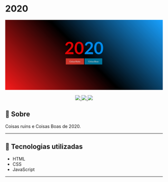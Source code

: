 # 2020

<p align="center">
  <img src="./screenshots/1.png" />
</p>

<p align="center">
  <a href="https://forthebadge.com"> <img src="https://forthebadge.com/images/badges/uses-html.svg" /> </a>
  <a href="https://forthebadge.com"> <img src="https://forthebadge.com/images/badges/uses-css.svg" /> </a>
  <a href="https://forthebadge.com"> <img src="https://forthebadge.com/images/badges/uses-js.svg" /> </a>
</p>


## :scroll: Sobre
Coisas ruins e Coisas Boas de 2020.

---


## :rocket: Tecnologias utilizadas
* HTML
* CSS
* JavaScript

---
